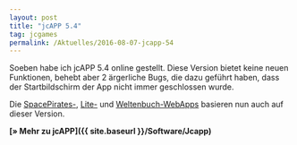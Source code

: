 ```yaml
---
layout: post
title: "jcAPP 5.4"
tag: jcgames
permalink: /Aktuelles/2016-08-07-jcapp-54
---
```


Soeben habe ich jcAPP 5.4 online gestellt. Diese Version bietet keine neuen Funktionen, behebt aber 2 ärgerliche Bugs, die dazu geführt haben, dass der Startbildschirm der App nicht immer geschlossen wurde.

Die [SpacePirates-](https://jcgames.de/spacepirates/Webapp), [Lite-](https://lite.jcgames.de/Webapp) und [Weltenbuch-WebApps](https://jcgames.de/weltenbuch/Webapp) basieren nun auch auf dieser Version.

**[&raquo; Mehr zu jcAPP]({{ site.baseurl }}/Software/Jcapp)**


